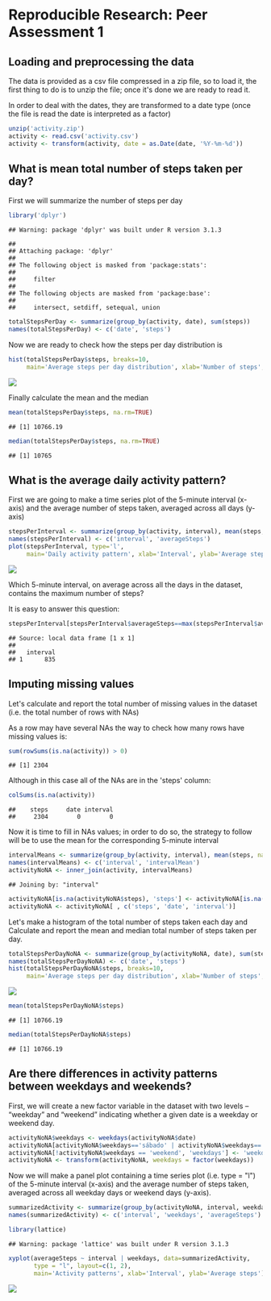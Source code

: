 # Reproducible Research: Peer Assessment 1


## Loading and preprocessing the data

The data is provided as a csv file compressed in a zip file, so to load it, the first thing to do is to unzip the file; once it's done we are ready to read it.

In order to deal with the dates, they are transformed to a date type (once the file is read the date is
interpreted as a factor)


```r
unzip('activity.zip')
activity <- read.csv('activity.csv')
activity <- transform(activity, date = as.Date(date, '%Y-%m-%d'))
```


## What is mean total number of steps taken per day?

First we will summarize the number of steps per day


```r
library('dplyr')
```

```
## Warning: package 'dplyr' was built under R version 3.1.3
```

```
## 
## Attaching package: 'dplyr'
## 
## The following object is masked from 'package:stats':
## 
##     filter
## 
## The following objects are masked from 'package:base':
## 
##     intersect, setdiff, setequal, union
```

```r
totalStepsPerDay <- summarize(group_by(activity, date), sum(steps))
names(totalStepsPerDay) <- c('date', 'steps')
```

Now we are ready to check how the steps per day distribution is


```r
hist(totalStepsPerDay$steps, breaks=10, 
     main='Average steps per day distribution', xlab='Number of steps', ylab='Frequency (# of days)')
```

![](PA1_template_files/figure-html/stepsPerDayHistogram-1.png) 

Finally calculate the mean and the median


```r
mean(totalStepsPerDay$steps, na.rm=TRUE)
```

```
## [1] 10766.19
```

```r
median(totalStepsPerDay$steps, na.rm=TRUE)
```

```
## [1] 10765
```


## What is the average daily activity pattern?

First we are going to make a time series plot of the 5-minute interval (x-axis) and the average number of steps taken, averaged across all days (y-axis)


```r
stepsPerInterval <- summarize(group_by(activity, interval), mean(steps, na.rm=TRUE))
names(stepsPerInterval) <- c('interval', 'averageSteps')
plot(stepsPerInterval, type='l',
     main='Daily activity pattern', xlab='Interval', ylab='Average steps')
```

![](PA1_template_files/figure-html/timeSeries-1.png) 

Which 5-minute interval, on average across all the days in the dataset, contains the maximum number of steps?

It is easy to answer this question:


```r
stepsPerInterval[stepsPerInterval$averageSteps==max(stepsPerInterval$averageSteps), 'interval']
```

```
## Source: local data frame [1 x 1]
## 
##   interval
## 1      835
```


## Imputing missing values

Let's calculate and report the total number of missing values in the dataset (i.e. the total number of rows with NAs)

As a row may have several NAs the way to check how many rows have missing values is:


```r
sum(rowSums(is.na(activity)) > 0)
```

```
## [1] 2304
```

Although in this case all of the NAs are in the 'steps' column:

```r
colSums(is.na(activity))
```

```
##    steps     date interval 
##     2304        0        0
```

Now it is time to fill in NAs values; in order to do so, the strategy to follow will be to use the mean for the corresponding 5-minute interval


```r
intervalMeans <- summarize(group_by(activity, interval), mean(steps, na.rm=TRUE))
names(intervalMeans) <- c('interval', 'intervalMean')
activityNoNA <- inner_join(activity, intervalMeans)
```

```
## Joining by: "interval"
```

```r
activityNoNA[is.na(activityNoNA$steps), 'steps'] <- activityNoNA[is.na(activityNoNA$steps), 'intervalMean']
activityNoNA <- activityNoNA[ , c('steps', 'date', 'interval')]
```

Let's make a histogram of the total number of steps taken each day and Calculate and report the mean and median total number of steps taken per day.


```r
totalStepsPerDayNoNA <- summarize(group_by(activityNoNA, date), sum(steps))
names(totalStepsPerDayNoNA) <- c('date', 'steps')
hist(totalStepsPerDayNoNA$steps, breaks=10, 
     main='Average steps per day distribution', xlab='Number of steps', ylab='Frequency (# of days)')
```

![](PA1_template_files/figure-html/secondHistogram-1.png) 

```r
mean(totalStepsPerDayNoNA$steps)
```

```
## [1] 10766.19
```

```r
median(totalStepsPerDayNoNA$steps)
```

```
## [1] 10766.19
```


## Are there differences in activity patterns between weekdays and weekends?

First, we will create a new factor variable in the dataset with two levels – “weekday” and “weekend” indicating whether a given date is a weekday or weekend day.


```r
activityNoNA$weekdays <- weekdays(activityNoNA$date)
activityNoNA[activityNoNA$weekdays=='sábado' | activityNoNA$weekdays=='domingo', 'weekdays'] <- 'weekend'
activityNoNA[!activityNoNA$weekdays == 'weekend', 'weekdays'] <- 'weekday'
activityNoNA <- transform(activityNoNA, weekdays = factor(weekdays))
```

Now we will make a panel plot containing a time series plot (i.e. type = "l") of the 5-minute interval (x-axis) and the average number of steps taken, averaged across all weekday days or weekend days (y-axis). 


```r
summarizedActivity <- summarize(group_by(activityNoNA, interval, weekdays), mean(steps))
names(summarizedActivity) <- c('interval', 'weekdays', 'averageSteps')

library(lattice)
```

```
## Warning: package 'lattice' was built under R version 3.1.3
```

```r
xyplot(averageSteps ~ interval | weekdays, data=summarizedActivity,
       type = "l", layout=c(1, 2),
       main='Activity patterns', xlab='Interval', ylab='Average steps')
```

![](PA1_template_files/figure-html/panelPlot-1.png) 
